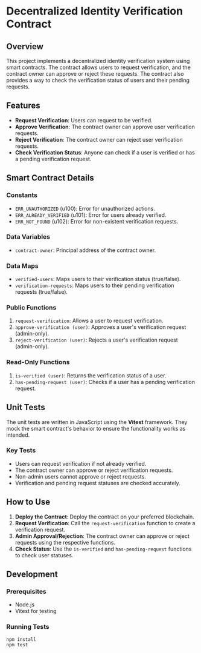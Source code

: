 # Decentralized Identity Verification Contract

## Overview

This project implements a decentralized identity verification system using smart contracts. The contract allows users to request verification, and the contract owner can approve or reject these requests. The contract also provides a way to check the verification status of users and their pending requests.

## Features

- **Request Verification**: Users can request to be verified.
- **Approve Verification**: The contract owner can approve user verification requests.
- **Reject Verification**: The contract owner can reject user verification requests.
- **Check Verification Status**: Anyone can check if a user is verified or has a pending verification request.

## Smart Contract Details

### Constants
- `ERR_UNAUTHORIZED` (u100): Error for unauthorized actions.
- `ERR_ALREADY_VERIFIED` (u101): Error for users already verified.
- `ERR_NOT_FOUND` (u102): Error for non-existent verification requests.

### Data Variables
- `contract-owner`: Principal address of the contract owner.

### Data Maps
- `verified-users`: Maps users to their verification status (true/false).
- `verification-requests`: Maps users to their pending verification requests (true/false).

### Public Functions
1. `request-verification`: Allows a user to request verification.
2. `approve-verification (user)`: Approves a user's verification request (admin-only).
3. `reject-verification (user)`: Rejects a user's verification request (admin-only).

### Read-Only Functions
1. `is-verified (user)`: Returns the verification status of a user.
2. `has-pending-request (user)`: Checks if a user has a pending verification request.

## Unit Tests

The unit tests are written in JavaScript using the **Vitest** framework. They mock the smart contract's behavior to ensure the functionality works as intended.

### Key Tests
- Users can request verification if not already verified.
- The contract owner can approve or reject verification requests.
- Non-admin users cannot approve or reject requests.
- Verification and pending request statuses are checked accurately.

## How to Use

1. **Deploy the Contract**: Deploy the contract on your preferred blockchain.
2. **Request Verification**: Call the `request-verification` function to create a verification request.
3. **Admin Approval/Rejection**: The contract owner can approve or reject requests using the respective functions.
4. **Check Status**: Use the `is-verified` and `has-pending-request` functions to check user statuses.

## Development

### Prerequisites
- Node.js
- Vitest for testing

### Running Tests
```bash
npm install
npm test
